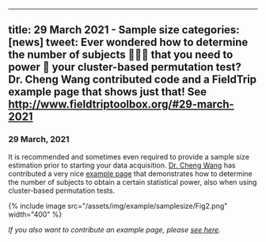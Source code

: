 
---
title: 29 March 2021 - Sample size
categories: [news]
tweet: Ever wondered how to determine the number of subjects 👬👫👭 that you need to power 🔌 your cluster-based permutation test? Dr. Cheng Wang contributed code and a FieldTrip example page that shows just that! See http://www.fieldtriptoolbox.org/#29-march-2021
---

### 29 March, 2021

It is recommended and sometimes even required to provide a sample size estimation prior to starting your data acquisition. [Dr. Cheng Wang](https://www.researchgate.net/profile/Cheng-Wang-93) has contributed a very nice [example page](/example/samplesize) that demonstrates how to determine the number of subjects to obtain a certain statistical power, also when using cluster-based permutation tests.

{% include image src="/assets/img/example/samplesize/Fig2.png" width="400" %}

_If you also want to contribute an example page, please [see here](/development/contribute/#contribute-documentation)._
